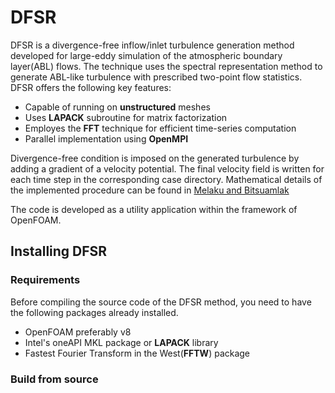 # DFSR
DFSR is a divergence-free inflow/inlet turbulence generation method developed for large-eddy simulation of the atmospheric boundary layer(ABL) flows. The technique uses the spectral representation method to generate ABL-like turbulence with prescribed two-point flow statistics. DFSR  offers the following key features:

- Capable of running on **unstructured** meshes
- Uses **LAPACK** subroutine for matrix factorization 
- Employes the **FFT** technique for efficient time-series computation 
- Parallel implementation using **OpenMPI**    

Divergence-free condition is imposed on the generated turbulence by adding a gradient of a velocity potential. The final velocity field is written for each time step in the corresponding case directory. Mathematical details of the implemented procedure can be found in [Melaku and Bitsuamlak](https://www.sciencedirect.com/science/article/pii/S0167610521000660)

The code is developed as a utility application within the framework of OpenFOAM. 

## Installing DFSR
### Requirements
Before compiling the source code of the DFSR method, you need to have the following packages already installed. 
- OpenFOAM preferably v8  
- Intel's oneAPI MKL package or **LAPACK** library    
- Fastest Fourier Transform in the West(**FFTW**) package

### Build from source  
